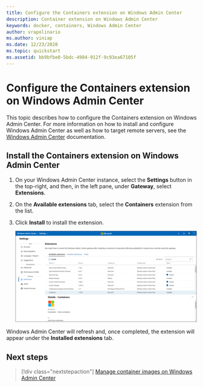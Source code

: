 ```yaml
---
title: Configure the Containers extension on Windows Admin Center
description: Container extension on Windows Admin Center
keywords: docker, containers, Windows Admin Center
author: vrapolinario
ms.author: viniap
ms.date: 12/23/2020
ms.topic: quickstart
ms.assetid: bb9bfbe0-5bdc-4984-912f-9c93ea67105f
---
```

# Configure the Containers extension on Windows Admin Center

This topic describes how to configure the Containers extension on Windows Admin Center. For more information on how to install and configure Windows Admin Center as well as how to target remote servers, see the [Windows Admin Center](https://aka.ms/wacdocs) documentation.

## Install the Containers extension on Windows Admin Center

1. On your Windows Admin Center instance, select the **Settings** button in the top-right, and then, in the left pane, under **Gateway**, select **Extensions**.
2. On the **Available extensions** tab, select the **Containers** extension from the list.
3. Click **Install** to install the extension.

   ![Containers extension](./media/wac-extension.png) 

Windows Admin Center will refresh and, once completed, the extension will appear under the **Installed extensions** tab.

## Next steps

> [!div class="nextstepaction"]
> [Manage container images on Windows Admin Center](./wac-manage.md)